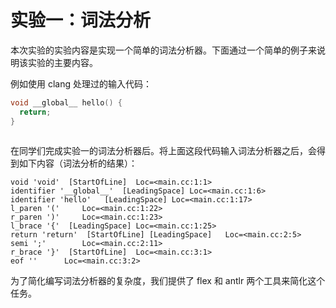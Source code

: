 # 实验一：词法分析

本次实验的实验内容是实现一个简单的词法分析器。下面通过一个简单的例子来说明该实验的主要内容。

例如使用 clang 处理过的输入代码：

```cpp
void __global__ hello() {
  return;
}
  
```

在同学们完成实验一的词法分析器后。将上面这段代码输入词法分析器之后，会得到如下内容（词法分析的结果）：

```
void 'void'	 [StartOfLine]	Loc=<main.cc:1:1>
identifier '__global__'	 [LeadingSpace]	Loc=<main.cc:1:6>
identifier 'hello'	 [LeadingSpace]	Loc=<main.cc:1:17>
l_paren '('		Loc=<main.cc:1:22>
r_paren ')'		Loc=<main.cc:1:23>
l_brace '{'	 [LeadingSpace]	Loc=<main.cc:1:25>
return 'return'	 [StartOfLine] [LeadingSpace]	Loc=<main.cc:2:5>
semi ';'		Loc=<main.cc:2:11>
r_brace '}'	 [StartOfLine]	Loc=<main.cc:3:1>
eof ''		Loc=<main.cc:3:2>
```

为了简化编写词法分析器的复杂度，我们提供了 flex 和 antlr 两个工具来简化这个任务。


